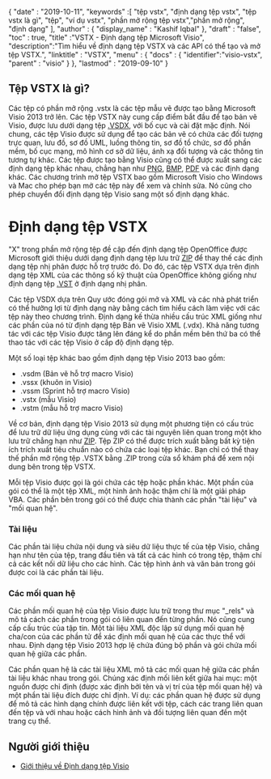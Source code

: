 {
  "date" : "2019-10-11",
  "keywords" :[ "tệp vstx", "định dạng tệp vstx", "tệp vstx là gì", "tệp", "ví dụ vstx", "phần mở rộng tệp vstx","phần mở rộng", "định dạng" ],
  "author" : {
    "display_name" : "Kashif Iqbal"
},
  "draft" : "false",
  "toc" : true,
  "title" :"VSTX - Định dạng tệp Microsoft Visio",
  "description":"Tìm hiểu về định dạng tệp VSTX và các API có thể tạo và mở tệp VSTX.",
  "linktitle" : "VSTX",
  "menu" : {
    "docs" : {
	  "identifier":"visio-vstx",
      "parent" : "visio"
}
},
  "lastmod" : "2019-09-10"
}

## Tệp VSTX là gì?

Các tệp có phần mở rộng .vstx là các tệp mẫu vẽ được tạo bằng Microsoft Visio 2013 trở lên. Các tệp VSTX này cung cấp điểm bắt đầu để tạo bản vẽ Visio, được lưu dưới dạng tệp [.VSDX](/vi/image/vsdx/), với bố cục và cài đặt mặc định. Nói chung, các tệp Visio được sử dụng để tạo các bản vẽ có chứa các đối tượng trực quan, lưu đồ, sơ đồ UML, luồng thông tin, sơ đồ tổ chức, sơ đồ phần mềm, bố cục mạng, mô hình cơ sở dữ liệu, ánh xạ đối tượng và các thông tin tương tự khác. Các tệp được tạo bằng Visio cũng có thể được xuất sang các định dạng tệp khác nhau, chẳng hạn như [PNG](/vi/Image/PNG/), [BMP](/vi/Image/BMP/), [PDF](/vi/pdf/) và các định dạng khác. Các chương trình mở tệp VSTX bao gồm Microsoft Visio cho Windows và Mac cho phép bạn mở các tệp này để xem và chỉnh sửa. Nó cũng cho phép chuyển đổi định dạng tệp Visio sang một số định dạng khác.

# Định dạng tệp VSTX #

"X" trong phần mở rộng tệp đề cập đến định dạng tệp OpenOffice được Microsoft giới thiệu dưới dạng định dạng tệp lưu trữ [ZIP](/vi/compression/zip/) để thay thế các định dạng tệp nhị phân được hỗ trợ trước đó. Do đó, các tệp VSTX dựa trên định dạng tệp XML của các thông số kỹ thuật của OpenOffice không giống như định dạng tệp [.VST](/vi/image/vst/) ở định dạng nhị phân.

Các tệp VSDX dựa trên Quy ước đóng gói mở và XML và các nhà phát triển có thể hưởng lợi từ định dạng này bằng cách tìm hiểu cách làm việc với các tệp này theo chương trình. Định dạng kế thừa nhiều cấu trúc XML giống như các phần của nó từ định dạng tệp Bản vẽ Visio XML (.vdx). Khả năng tương tác với các tệp Visio được tăng lên đáng kể do phần mềm bên thứ ba có thể thao tác với các tệp Visio ở cấp độ định dạng tệp.

Một số loại tệp khác bao gồm định dạng tệp Visio 2013 bao gồm:

* .vsdm (Bản vẽ hỗ trợ macro Visio)
* .vssx (khuôn in Visio)
* .vssm (Sprint hỗ trợ macro Visio)
* .vstx (mẫu Visio)
* .vstm (mẫu hỗ trợ macro Visio)

Về cơ bản, định dạng tệp Visio 2013 sử dụng một phương tiện có cấu trúc để lưu trữ dữ liệu ứng dụng cùng với các tài nguyên liên quan trong một kho lưu trữ chẳng hạn như [ZIP](/vi/compression/zip/). Tệp ZIP có thể được trích xuất bằng bất kỳ tiện ích trích xuất tiêu chuẩn nào có chứa các loại tệp khác. Bạn chỉ có thể thay thế phần mở rộng tệp .VSTX bằng .ZIP trong cửa sổ khám phá để xem nội dung bên trong tệp VSTX.

Mỗi tệp Visio được gọi là gói chứa các tệp hoặc phần khác. Một phần của gói có thể là một tệp XML, một hình ảnh hoặc thậm chí là một giải pháp VBA. Các phần bên trong gói có thể được chia thành các phần "tài liệu" và "mối quan hệ".

### Tài liệu ###

Các phần tài liệu chứa nội dung và siêu dữ liệu thực tế của tệp Visio, chẳng hạn như tên của tệp, trang đầu tiên và tất cả các hình có trong tệp, thậm chí cả các kết nối dữ liệu cho các hình. Các tệp hình ảnh và văn bản trong gói được coi là các phần tài liệu.

### Các mối quan hệ ###

Các phần mối quan hệ của tệp Visio được lưu trữ trong thư mục "_rels" và mô tả cách các phần trong gói có liên quan đến từng phần. Nó cũng cung cấp cấu trúc của tập tin. Một tài liệu XML độc lập sử dụng mối quan hệ cha/con của các phần tử để xác định mối quan hệ của các thực thể với nhau. Định dạng tệp Visio 2013 hợp lệ chứa đúng bộ phần và gói chứa mối quan hệ giữa các phần.

Các phần quan hệ là các tài liệu XML mô tả các mối quan hệ giữa các phần tài liệu khác nhau trong gói. Chúng xác định mối liên kết giữa hai mục: một nguồn được chỉ định (được xác định bởi tên và vị trí của tệp mối quan hệ) và một phần tài liệu đích được chỉ định. Ví dụ: các phần quan hệ được sử dụng để mô tả các hình dạng chính được liên kết với tệp, cách các trang liên quan đến tệp và với nhau hoặc cách hình ảnh và đối tượng liên quan đến một trang cụ thể.

## Người giới thiệu ##

* [Giới thiệu về Định dạng tệp Visio](https://learn.microsoft.com/en-us/office/client-developer/visio/introduction-to-the-visio-file-formatvsdx)

